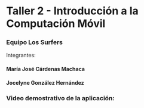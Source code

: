 # Taller 2 - Introducción a la Computación Móvil

### Equipo Los Surfers
Integrantes:
#### María José Cárdenas Machaca
#### Jocelyne González Hernández

### Video demostrativo de la aplicación:
